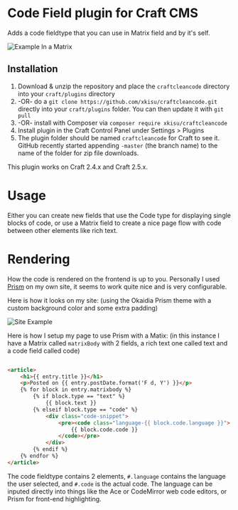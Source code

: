 # Code Field plugin for Craft CMS

Adds a code fieldtype that you can use in Matrix field and by it's self. 

![Example In a Matrix](http://i.imgur.com/4bbtxSZ.jpg)

## Installation

1. Download & unzip the repository and place the `craftcleancode` directory into your `craft/plugins` directory
2.  -OR- do a `git clone https://github.com/xkisu/craftcleancode.git` directly into your `craft/plugins` folder.  You can then update it with `git pull`
3.  -OR- install with Composer via `composer require xkisu/craftcleancode`
4. Install plugin in the Craft Control Panel under Settings > Plugins
5. The plugin folder should be named `craftcleancode` for Craft to see it.  GitHub recently started appending `-master` (the branch name) to the name of the folder for zip file downloads.

This plugin works on Craft 2.4.x and Craft 2.5.x.

# Usage

Either you can create new fields that use the Code type for displaying single blocks of code, or use a Matrix field to create a nice page flow with code between other elements like rich text.  

# Rendering 

How the code is rendered on the frontend is up to you. Personally I used [Prism](http://prismjs.com/index.html) on my own site, it seems to work quite nice and is very configurable. 

Here is how it looks on my site: (using the Okaidia Prism theme with a custom background color and some extra padding)

![Site Example](http://i.imgur.com/spFGwQj.jpg)

Here is how I setup my page to use Prism with a Matix: (in this instance I have a Matrix called `matrixBody` with 2 fields, a rich text one called text and a code field called code)

```HTML

<article>
    <h1>{{ entry.title }}</h1>
    <p>Posted on {{ entry.postDate.format('F d, Y') }}</p>
    {% for block in entry.matrixbody %} 
        {% if block.type == "text" %} 
            {{ block.text }} 
        {% elseif block.type == "code" %}
            <div class="code-snippet">
                <pre><code class="language-{{ block.code.language }}">
                    {{ block.code.code }}
                </code></pre>
            </div> 
        {% endif %} 
    {% endfor %} 
</article>

```

The code fieldtype contains 2 elements, `#.language` contains the language the user selected, and `#.code` is the actual code. The language can be inputed directly into things like the Ace or CodeMirror web code editors, or Prism for front-end highlighting.